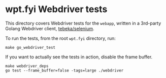 # wpt.fyi Webdriver tests

This directory covers Webdriver tests for the `webapp`, written in a 3rd-party
Golang Webdriver client, [tebeka/selenium](https://github.com/tebeka/selenium).

To run the tests, from the root `wpt.fyi` directory, run:

    make go_webdriver_test

If you want to actually see the tests in action, disable the frame buffer.

    make webdriver_deps
    go test --frame_buffer=false -tags=large ./webdriver
